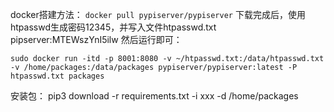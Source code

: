 docker搭建方法：
`docker pull pypiserver/pypiserver`
下载完成后，使用htpasswd生成密码12345，并写入文件htpasswd.txt
pipserver:MTEWszYnI5ilw
然后运行即可：
```
sudo docker run -itd -p 8001:8080 -v ~/htpasswd.txt:/data/htpasswd.txt -v /home/packages:/data/packages pypiserver/pypiserver:latest -P htpasswd.txt packages

```
安装包：
pip3 download -r requirements.txt -i xxx -d /home/packages